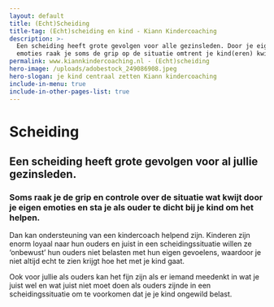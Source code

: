 ```yaml
---
layout: default
title: (Echt)Scheiding
title-tag: (Echt)scheiding en kind - Kiann Kindercoaching
description: >-
  Een scheiding heeft grote gevolgen voor alle gezinsleden. Door je eigen
  emoties raak je soms de grip op de situatie omtrent je kind(eren) kwijt.
permalink: www.kiannkindercoaching.nl - (Echt)scheiding
hero-image: /uploads/adobestock_249086908.jpeg
hero-slogan: je kind centraal zetten Kiann kindercoaching
include-in-menu: true
include-in-other-pages-list: true
---
```

# Scheiding

## Een scheiding heeft grote gevolgen voor al jullie gezinsleden.

### Soms raak je de grip en controle over de situatie wat kwijt door je eigen emoties en sta je als ouder te dicht bij je kind om het helpen.

Dan kan ondersteuning van een kindercoach helpend zijn. Kinderen zijn enorm loyaal naar hun ouders en juist in een scheidingssituatie willen ze ‘onbewust’ hun ouders niet belasten met hun eigen gevoelens, waardoor je niet altijd echt te zien krijgt hoe het met je kind gaat.

Ook voor jullie als ouders kan het fijn zijn als er iemand meedenkt in wat je juist wel en wat juist niet moet doen als ouders zijnde in een scheidingssituatie om te voorkomen dat je je kind ongewild belast.
